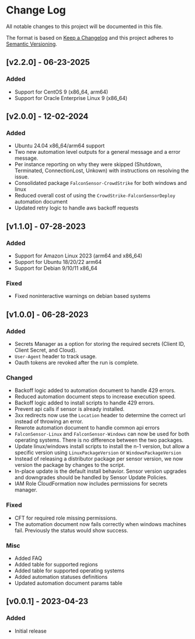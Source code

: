 
# Change Log
All notable changes to this project will be documented in this file.
 
The format is based on [Keep a Changelog](http://keepachangelog.com/)
and this project adheres to [Semantic Versioning](http://semver.org/).

## [v2.2.0] - 06-23-2025

### Added

- Support for CentOS 9 (x86_64, arm64)
- Support for Oracle Enterprise Linux 9 (x86_64)

## [v2.0.0] - 12-02-2024

### Added

- Ubuntu 24.04 x86_64/arm64 support
- Two new automation level outputs for a general message and a error message.
- Per instance reporting on why they were skipped (Shutdown, Terminated, ConnectionLost, Unkown) with instructions on resolving the issue.
- Consolidated package `FalconSensor-CrowdStrike` for both windows and linux
- Reduced overall cost of using the `CrowdStrike-FalconSensorDeploy` automation document
- Updated retry logic to handle aws backoff requests

## [v1.1.0] - 07-28-2023

### Added

- Support for Amazon Linux 2023 (arm64 and x86_64)
- Support for Ubuntu 18/20/22 arm64
- Support for Debian 9/10/11 x86_64

### Fixed

- Fixed noninteractive warnings on debian based systems
 
## [v1.0.0] - 06-28-2023
 
### Added
- Secrets Manager as a option for storing the required secrets (Client ID, Client Secret, and Cloud).
- `User-Agent` header to track usage.
- Oauth tokens are revoked after the run is complete.
 
### Changed

- Backoff logic added to automation document to handle 429 errors.
- Reduced automation document steps to increase execution speed.
- Backoff logic added to install scripts to handle 429 errors.
- Prevent api calls if sensor is already installed.
- 3xx redirects now use the `Location` header to determine the correct url instead of throwing an error.
- Rewrote automation document to handle common api errors
- `FalconSensor-Linux` and `FalconSensor-Windows` can now be used for both operating systems. There is no difference between the two packages.
- Update linux/windows install scripts to install the n-1 version, but allow a specific version using `LinuxPackageVersion` or `WindowsPackageVersion`
- Instead of releasing a distributor package per sensor version, we now version the package by changes to the script.
- In-place update is the default install behavior. Sensor version upgrades and downgrades should be handled by Sensor Update Policies.
- IAM Role CloudFormation now includes permissions for secrets manager.
 
### Fixed

- CFT for required role missing permissions.
- The automation document now fails correctly when windows machines fail. Previously the status would show success.

### Misc

- Added FAQ
- Added table for supported regions
- Added table for supported operating systems
- Added automation statuses definitions
- Updated automation document params table
 
## [v0.0.1] - 2023-04-23
  
### Added

- Initial release
